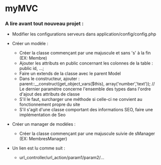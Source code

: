 # myMVC

### A lire avant tout nouveau projet :

* Modifier les configurations serveurs dans application/config/config.php

* Créer un modèle :
	* Créer la classe commençant par une majuscule et sans 's' à la fin (EX: Membre)
	* Ajouter les attributs en public concernant les colonnes de la table : public id, ...;
	* Faire un extends de la classe avec le parent Model
	* Dans le constructeur, ajouter : parent::__construct(get_object_vars($this), array('number','text')); // Le dernier paramètre concerne l'ensemble des types dans l'ordre d'ajout des attributs de classe
	* S'il le faut, surcharger une méthode si celle-ci ne convient au fonctionnement propre du site
	* S'il s'agit d'une classe comportant des informations SEO, faire une implémentation de Seo

* Créer un manager de modèles :
	* Créer la classe commençant par une majuscule suivie de sManager (EX: MembresManager)

* Un lien est lu comme suit :
	* url_controller/url_action/param1/param2/...